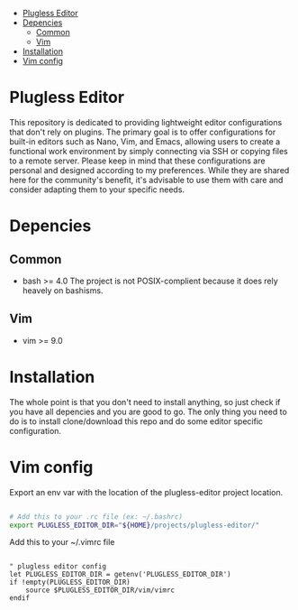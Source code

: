 - [Plugless Editor](#orgaa7a6d9)
- [Depencies](#org1b37b97)
  - [Common](#orgaed88c9)
  - [Vim](#orgfb9c1e9)
- [Installation](#org83d37fb)
- [Vim config](#orga1120cb)



<a id="orgaa7a6d9"></a>

# Plugless Editor

This repository is dedicated to providing lightweight editor configurations that don't rely on plugins. The primary goal is to offer configurations for built-in editors such as Nano, Vim, and Emacs, allowing users to create a functional work environment by simply connecting via SSH or copying files to a remote server. Please keep in mind that these configurations are personal and designed according to my preferences. While they are shared here for the community's benefit, it's advisable to use them with care and consider adapting them to your specific needs.


<a id="org1b37b97"></a>

# Depencies


<a id="orgaed88c9"></a>

## Common

-   bash >= 4.0 The project is not POSIX-complient because it does rely heavely on bashisms.


<a id="orgfb9c1e9"></a>

## Vim

-   vim >= 9.0


<a id="org83d37fb"></a>

# Installation

The whole point is that you don't need to install anything, so just check if you have all depencies and you are good to go. The only thing you need to do is to install clone/download this repo and do some editor specific configuration.


<a id="orga1120cb"></a>

# Vim config

Export an env var with the location of the plugless-editor project location.

```bash

# Add this to your .rc file (ex: ~/.bashrc)
export PLUGLESS_EDITOR_DIR="${HOME}/projects/plugless-editor/"

```

Add this to your ~/.vimrc file

```vimrc

" plugless editor config
let PLUGLESS_EDITOR_DIR = getenv('PLUGLESS_EDITOR_DIR')
if !empty(PLUGLESS_EDITOR_DIR)
    source $PLUGLESS_EDITOR_DIR/vim/vimrc
endif

```